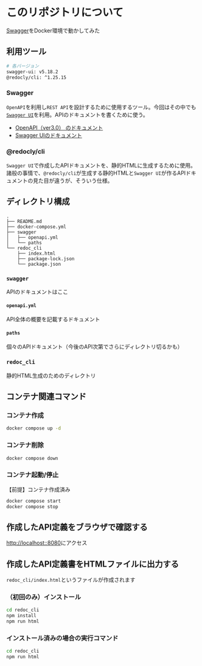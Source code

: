 # このリポジトリについて
[Swagger](https://swagger.io/)をDocker環境で動かしてみた

## 利用ツール

```sh
# 各バージョン
swagger-ui: v5.18.2
@redocly/cli: ^1.25.15
```

### Swagger

`OpenAPI`を利用し`REST API`を設計するために使用するツール。今回はその中でも[`Swagger UI`](https://swagger.io/tools/swagger-ui/)を利用。APIのドキュメントを書くために使う。

- [OpenAPI（ver3.0） のドキュメント](https://swagger.io/docs/specification/v3_0/about/)
- [Swagger UIのドキュメント](https://swagger.io/docs/open-source-tools/swagger-ui/usage/installation/)

### @redocly/cli

`Swagger UI`で作成したAPIドキュメントを、静的HTMLに生成するために使用。諸般の事情で、`@redocly/cli`が生成する静的HTMLと`Swagger UI`が作るAPIドキュメントの見た目が違うが、そういう仕様。

## ディレクトリ構成

```
.
├── README.md
├── docker-compose.yml
├── swagger
│   ├── openapi.yml
│   └── paths
└── redoc_cli
    ├── index.html
    ├── package-lock.json
    └── package.json
```

### `swagger`

 APIのドキュメントはここ
 
#### `openapi.yml`

API全体の概要を記載するドキュメント

#### `paths`

個々のAPIドキュメント（今後のAPI次第でさらにディレクトリ切るかも）
 
### `redoc_cli`

静的HTML生成のためのディレクトリ

## コンテナ関連コマンド
### コンテナ作成

```sh
docker compose up -d
```

### コンテナ削除

```sh
docker compose down
```

### コンテナ起動/停止

【前提】コンテナ作成済み

```sh
docker compose start
docker compose stop
```


## 作成したAPI定義をブラウザで確認する

[http://localhost::8080](http://localhost:8080)にアクセス

## 作成したAPI定義書をHTMLファイルに出力する

`redoc_cli/index.html`というファイルが作成されます

### （初回のみ）インストール

```sh
cd redoc_cli
npm install
npm run html
```

### インストール済みの場合の実行コマンド

```sh
cd redoc_cli
npm run html
```